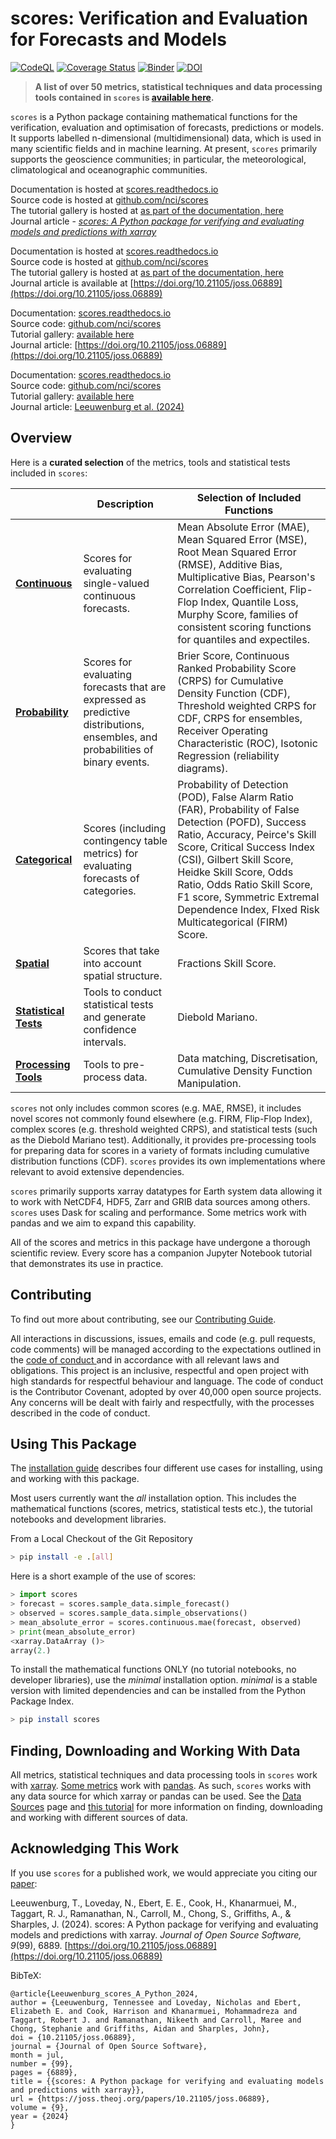 # scores: Verification and Evaluation for Forecasts and Models

[![CodeQL](https://github.com/nci/scores/actions/workflows/github-code-scanning/codeql/badge.svg)](https://github.com/nci/scores/actions/workflows/github-code-scanning/codeql) [![Coverage Status](https://coveralls.io/repos/github/nci/scores/badge.svg)](https://coveralls.io/github/nci/scores) [![Binder](https://mybinder.org/badge_logo.svg)](https://mybinder.org/v2/gh/nci/scores/main?labpath=tutorials%2FTutorial_Gallery.ipynb) [![DOI](https://joss.theoj.org/papers/10.21105/joss.06889/status.svg)](https://doi.org/10.21105/joss.06889)

> 
> **A list of over 50 metrics, statistical techniques and data processing tools contained in `scores` is [available here](https://scores.readthedocs.io/en/stable/included.html).**

`scores` is a Python package containing mathematical functions for the verification, evaluation and optimisation of forecasts, predictions or models. It supports labelled n-dimensional (multidimensional) data, which is used in many scientific fields and in machine learning. At present, `scores` primarily supports the geoscience communities; in particular, the meteorological, climatological and oceanographic communities.

Documentation is hosted at [scores.readthedocs.io](https://scores.readthedocs.io)  
Source code is hosted at [github.com/nci/scores](https://github.com/nci/scores)  
The tutorial gallery is hosted at [as part of the documentation, here](https://scores.readthedocs.io/en/stable/tutorials/Tutorial_Gallery.html)  
Journal article - [*scores: A Python package for verifying and evaluating models and predictions with xarray*](https://doi.org/10.21105/joss.06889)

Documentation is hosted at [scores.readthedocs.io](https://scores.readthedocs.io)  
Source code is hosted at [github.com/nci/scores](https://github.com/nci/scores)  
The tutorial gallery is hosted at [as part of the documentation, here](https://scores.readthedocs.io/en/stable/tutorials/Tutorial_Gallery.html)  
Journal article is available at [https://doi.org/10.21105/joss.06889](https://doi.org/10.21105/joss.06889)

Documentation: [scores.readthedocs.io](https://scores.readthedocs.io)  
Source code: [github.com/nci/scores](https://github.com/nci/scores)  
Tutorial gallery: [available here](https://scores.readthedocs.io/en/stable/tutorials/Tutorial_Gallery.html)  
Journal article: [https://doi.org/10.21105/joss.06889](https://doi.org/10.21105/joss.06889)

Documentation: [scores.readthedocs.io](https://scores.readthedocs.io)  
Source code: [github.com/nci/scores](https://github.com/nci/scores)  
Tutorial gallery: [available here](https://scores.readthedocs.io/en/stable/tutorials/Tutorial_Gallery.html)  
Journal article: [Leeuwenburg et al. (2024)](https://doi.org/10.21105/joss.06889)

## Overview
Here is a **curated selection** of the metrics, tools and statistical tests included in `scores`:

|                       	| **Description** 	| **Selection of Included Functions** 	|
|-----------------------	|-----------------	|--------------	|
| **[Continuous](https://scores.readthedocs.io/en/stable/included.html#continuous)**        	|Scores for evaluating single-valued continuous forecasts.                  	|Mean Absolute Error (MAE), Mean Squared Error (MSE), Root Mean Squared Error (RMSE), Additive Bias, Multiplicative Bias, Pearson's Correlation Coefficient, Flip-Flop Index, Quantile Loss, Murphy Score, families of consistent scoring functions for quantiles and expectiles.              	|
| **[Probability](https://scores.readthedocs.io/en/stable/included.html#probability)**       	|Scores for evaluating forecasts that are expressed as predictive distributions, ensembles, and probabilities of binary events.                 	|Brier Score, Continuous Ranked Probability Score (CRPS) for Cumulative Density Function (CDF), Threshold weighted CRPS for CDF, CRPS for ensembles, Receiver Operating Characteristic (ROC), Isotonic Regression (reliability diagrams).              	|
| **[Categorical](https://scores.readthedocs.io/en/stable/included.html#categorical)**       	|Scores (including contingency table metrics) for evaluating forecasts of categories.                	|Probability of Detection (POD), False Alarm Ratio (FAR), Probability of False Detection (POFD), Success Ratio, Accuracy, Peirce's Skill Score, Critical Success Index (CSI), Gilbert Skill Score, Heidke Skill Score, Odds Ratio, Odds Ratio Skill Score, F1 score, Symmetric Extremal Dependence Index, FIxed Risk Multicategorical (FIRM) Score.               	|
| **[Spatial](https://scores.readthedocs.io/en/stable/included.html#spatial)** 	|Scores that take into account spatial structure.                 	|Fractions Skill Score.              	|
| **[Statistical Tests](https://scores.readthedocs.io/en/stable/included.html#statistical-tests)** 	|Tools to conduct statistical tests and generate confidence intervals.                 	|Diebold Mariano.              	|
| **[Processing Tools](https://scores.readthedocs.io/en/stable/included.html#processing-tools-for-preparing-data)**        	|Tools to pre-process data.                 	|Data matching, Discretisation, Cumulative Density Function Manipulation.              	|


`scores` not only includes common scores (e.g. MAE, RMSE), it includes novel scores not commonly found elsewhere (e.g. FIRM, Flip-Flop Index), complex scores (e.g. threshold weighted CRPS), and statistical tests (such as the Diebold Mariano test). Additionally, it provides pre-processing tools for preparing data for scores in a variety of formats including cumulative distribution functions (CDF). `scores` provides its own implementations where relevant to avoid extensive dependencies.

`scores` primarily supports xarray datatypes for Earth system data allowing it to work with NetCDF4, HDF5, Zarr and GRIB data sources among others. `scores` uses Dask for scaling and performance. Some metrics work with pandas and we aim to expand this capability. 

All of the scores and metrics in this package have undergone a thorough scientific review. Every score has a companion Jupyter Notebook tutorial that demonstrates its use in practice.

## Contributing
To find out more about contributing, see our [Contributing Guide](https://scores.readthedocs.io/en/stable/contributing.html).

All interactions in discussions, issues, emails and code (e.g. pull requests, code comments) will be managed according to the expectations outlined in the [ code of conduct ](https://github.com/nci/scores/blob/main/CODE_OF_CONDUCT.md) and in accordance with all relevant laws and obligations. This project is an inclusive, respectful and open project with high standards for respectful behaviour and language. The code of conduct is the Contributor Covenant, adopted by over 40,000 open source projects. Any concerns will be dealt with fairly and respectfully, with the processes described in the code of conduct.

## Using This Package

The [installation guide](https://scores.readthedocs.io/en/stable/installation.html) describes four different use cases for installing, using and working with this package.

Most users currently want the *all* installation option. This includes the mathematical functions (scores, metrics, statistical tests etc.), the tutorial notebooks and development libraries.

From a Local Checkout of the Git Repository

```bash
> pip install -e .[all]
```

Here is a short example of the use of scores:

```py
> import scores
> forecast = scores.sample_data.simple_forecast()
> observed = scores.sample_data.simple_observations()
> mean_absolute_error = scores.continuous.mae(forecast, observed)
> print(mean_absolute_error)
<xarray.DataArray ()>
array(2.)
```

To install the mathematical functions ONLY (no tutorial notebooks, no developer libraries), use the *minimal* installation option. *minimal* is a stable version with limited dependencies and can be installed from the Python Package Index.

```bash
> pip install scores
```

## Finding, Downloading and Working With Data

All metrics, statistical techniques and data processing tools in `scores` work with [xarray](https://xarray.dev). [Some metrics](https://scores.readthedocs.io/en/stable/included.html#pandas) work with [pandas](https://pandas.pydata.org/). As such, `scores` works with any data source for which xarray or pandas can be used. See the [Data Sources](https://scores.readthedocs.io/en/stable/data.html) page and [this tutorial](https://scores.readthedocs.io/en/stable/tutorials/First_Data_Fetching.html) for more information on finding, downloading and working with different sources of data.

## Acknowledging This Work

If you use `scores` for a published work, we would appreciate you citing our [paper](https://doi.org/10.21105/joss.06889):

Leeuwenburg, T., Loveday, N., Ebert, E. E., Cook, H., Khanarmuei, M., Taggart, R. J., Ramanathan, N., Carroll, M., Chong, S., Griffiths, A., & Sharples, J. (2024). scores: A Python package for verifying and evaluating models and predictions with xarray. *Journal of Open Source Software, 9*(99), 6889. [https://doi.org/10.21105/joss.06889](https://doi.org/10.21105/joss.06889)

BibTeX:
```
@article{Leeuwenburg_scores_A_Python_2024,
author = {Leeuwenburg, Tennessee and Loveday, Nicholas and Ebert, Elizabeth E. and Cook, Harrison and Khanarmuei, Mohammadreza and Taggart, Robert J. and Ramanathan, Nikeeth and Carroll, Maree and Chong, Stephanie and Griffiths, Aidan and Sharples, John},
doi = {10.21105/joss.06889},
journal = {Journal of Open Source Software},
month = jul,
number = {99},
pages = {6889},
title = {{scores: A Python package for verifying and evaluating models and predictions with xarray}},
url = {https://joss.theoj.org/papers/10.21105/joss.06889},
volume = {9},
year = {2024}
}
```
